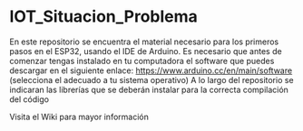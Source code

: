 # IOT_Situacion_Problema
En este repositorio se encuentra el material necesario para los primeros pasos en el ESP32, usando el IDE de Arduino. Es necesario que antes de comenzar tengas instalado en tu computadora el software que puedes descargar en el siguiente enlace: https://www.arduino.cc/en/main/software (selecciona el adecuado a tu sistema operativo) A lo largo del repositorio se indicaran las librerías que se deberán instalar para la correcta compilación del código

Visita el Wiki para mayor información
